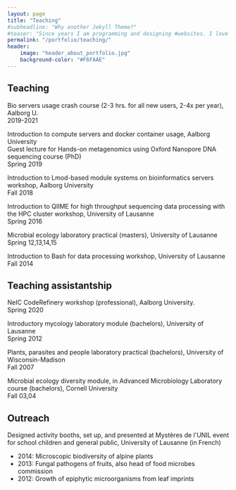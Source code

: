 ```yaml
---
layout: page
title: "Teaching"
#subheadline: "Why another Jekyll Theme?"
#teaser: "Since years I am programming and designing #websites. I love to work with open source tools and #learn via code from others. This time I want to try to #give something back..."
permalink: "/portfolio/teaching/"
header:
    image: "header_about_portfolio.jpg"
    background-color: "#F6FAAE"
---
```


## Teaching

Bio servers usage crash course (2-3 hrs. for all new users, 2-4x per year), Aalborg U. \
2019-2021

Introduction to compute servers and docker container usage, Aalborg University \
Guest lecture for Hands-on metagenomics using Oxford Nanopore DNA sequencing course (PhD) \
Spring 2019

Introduction to Lmod-based module systems on bioinformatics servers workshop, Aalborg University \
Fall 2018

Introduction to QIIME for high throughput sequencing data processing with the HPC cluster workshop, University of Lausanne \
Spring 2016

Microbial ecology laboratory practical (masters), University of Lausanne \
Spring 12,13,14,15

Introduction to Bash for data processing workshop, University of Lausanne \
Fall 2014


## Teaching assistantship
NeIC CodeRefinery workshop (professional), Aalborg University. \
Spring 2020

Introductory mycology laboratory module (bachelors), University of Lausanne \
Spring 2012

Plants, parasites and people laboratory practical (bachelors), University of Wisconsin-Madison \
Fall 2007

Microbial ecology diversity module, in Advanced Microbiology Laboratory course (bachelors), Cornell University \
Fall 03,04

## Outreach
Designed activity booths, set up, and presented at Mystères de l'UNIL event for school children and general public, University of Lausanne (in French)

*  2014: Microscopic biodiversity of alpine plants
*  2013: Fungal pathogens of fruits, also head of food microbes commission
*  2012: Growth of epiphytic microorganisms from leaf imprints
